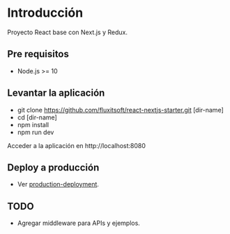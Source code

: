 # Introducción
Proyecto React base con Next.js y Redux.

## Pre requisitos

- Node.js >= 10

## Levantar la aplicación

- git clone https://github.com/fluxitsoft/react-nextjs-starter.git [dir-name]
- cd [dir-name]
- npm install
- npm run dev

Acceder a la aplicación en http://localhost:8080

## Deploy a producción

- Ver [production-deployment](https://github.com/zeit/next.js/#production-deployment).

## TODO

- Agregar middleware para APIs y ejemplos.